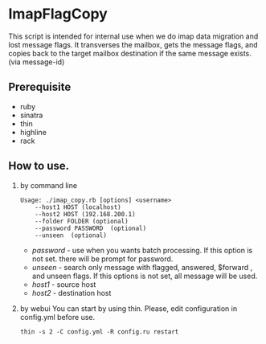 # ImapFlagCopy
This script is intended for internal use when we do imap data migration and lost message flags.
It transverses the mailbox, gets the message flags,  and copies back to the target mailbox destination if the same message exists. (via message-id)


## Prerequisite
- ruby
- sinatra
- thin
- highline
- rack


## How to use.
1.  by command line

    ```
    Usage: ./imap_copy.rb [options] <username>
        --host1 HOST (localhost)
        --host2 HOST (192.168.200.1)
        --folder FOLDER (optional)
        --password PASSWORD  (optional)
        --unseen  (optional)
    ```

    - *password* - use when you wants batch processing. If this option is not set. there will be prompt for password.
    - *unseen* - search only  message with flagged, answered, $forward , and unseen flags.  If this options is not set, all message will be used.
    - *host1* - source host
    - *host2* - destination host
2.  by webui
    You can start by using thin.   Please, edit configuration in config.yml before use.

    ```
    thin -s 2 -C config.yml -R config.ru restart
    ```
